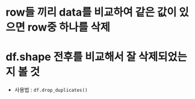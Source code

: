 # row들 끼리 data를 비교하여 같은 값이 있으면 row중 하나를 삭제
# df.shape 전후를 비교해서 잘 삭제되었는지 볼 것
  - 사용법 : `df.drop_duplicates()`
